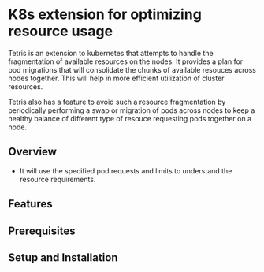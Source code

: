 # K8s extension for optimizing resource usage 

Tetris is an extension to kubernetes that attempts to handle the fragmentation of available resources on the nodes. It provides a plan for pod migrations that will consolidate the chunks of available resouces across nodes together. This will help in more efficient utilization of cluster resources. 

Tetris also has a feature to avoid such a resource fragmentation by periodically performing a swap or migration of pods across nodes to keep a healthy balance of different type of resouce requesting pods together on a node.

## Overview
- It will use the specified pod requests and limits to understand the resource requirements.

## Features



## Prerequisites


## Setup and Installation

